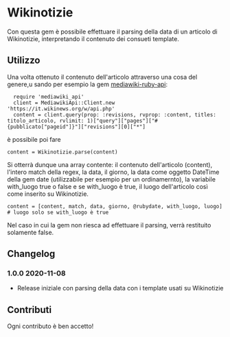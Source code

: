 # Wikinotizie
Con questa gem è possibile effettuare il parsing della data di un articolo di Wikinotizie, interpretando il contenuto dei consueti template.
## Utilizzo
Una volta ottenuto il contenuto dell'articolo attraverso una cosa del genere,u sando per esempio la gem [mediawiki-ruby-api](https://github.com/wikimedia/mediawiki-ruby-api):
```
  require 'mediawiki_api'
  client = MediawikiApi::Client.new 'https://it.wikinews.org/w/api.php'
  content = client.query(prop: :revisions, rvprop: :content, titles: titolo_articolo, rvlimit: 1)["query"]["pages"]["#{pubblicato["pageid"]}"]["revisions"][0]["*"]
```
è possibile poi fare
```
content = Wikinotizie.parse(content)
```
Si otterrà dunque una array contente: il contenuto dell'articolo (content), l'intero match della regex, la data, il giorno, la data come oggetto DateTime della gem date (utilizzabile per esempio per un ordinamernto), la variabile with_luogo true o false e se with_luogo è true, il luogo dell'articolo così come inserito su Wikinotizie.
```
content = [content, match, data, giorno, @rubydate, with_luogo, luogo] # luogo solo se with_luogo è true
```

Nel caso in cui la gem non riesca ad effettuare il parsing, verrà restituito solamente false.
## Changelog
### 1.0.0 2020-11-08
* Release iniziale con parsing della data con i template usati su Wikinotizie
## Contributi
Ogni contributo è ben accetto!